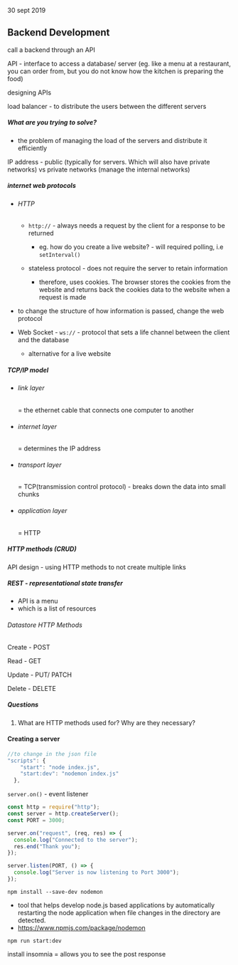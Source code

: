 30 sept 2019

## Backend Development

call a backend through an API 

API - interface to access a database/ server (eg. like a menu at a restaurant, you can order from, but you do not know how the kitchen is preparing the food)

designing APIs

load balancer - to distribute the users between the different servers 



##### What are you trying to solve?

- the problem of managing the load of the servers and distribute it efficiently 



IP address - public (typically for servers. Which will also have private networks) vs private networks (manage the internal networks)



##### internet web protocols

- ###### HTTP

  - `http://`  - always needs a request by the client for a response to be returned
    - eg. how do you create a live website? - will required polling, i.e `setInterval()`

  - stateless protocol - does not require the server to retain information

    - therefore, uses cookies. The browser stores the cookies from the website and returns back the cookies data to the website when a request is made 

    

- to change the structure of how information is passed, change the web protocol

- Web Socket - `ws://` - protocol that sets a life channel between the client and the database 

  - alternative for a live website



##### TCP/IP model

- ###### link layer 

  = the ethernet cable that connects one computer to another 

- ###### internet layer 

  = determines the IP address

- ###### transport layer 

  = TCP(transmission control protocol) - breaks down the data into small chunks

- ###### application layer 

  = HTTP



##### HTTP methods (CRUD)

API design - using HTTP methods to not create multiple links 



##### REST - representational state transfer

- API is a menu 
- which is a list of resources 



###### Datastore			HTTP Methods

Create		    -	   POST

Read			   -       GET

Update		   -       PUT/ PATCH

Delete		     -       DELETE



##### Questions

1. What are HTTP methods used for? Why are they necessary?



#### Creating a server

```js
//to change in the json file
"scripts": {
    "start": "node index.js",
    "start:dev": "nodemon index.js"
  },
```

`server.on()` - event listener

```js
const http = require("http");
const server = http.createServer();
const PORT = 3000;

server.on("request", (req, res) => {
  console.log("Connected to the server");
  res.end("Thank you");
});

server.listen(PORT, () => {
  console.log("Server is now listening to Port 3000");
});

```



`npm install --save-dev nodemon`

- tool that helps develop node.js based applications by automatically restarting the node application when file changes in the directory are detected.
- https://www.npmjs.com/package/nodemon



`npm run start:dev` 



install insomnia = allows you to see the post response